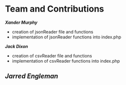# Team and Contributions

***Xander Murphy***
- creation of jsonReader file and functions
- implementation of jsonReader functions into index.php


***Jack Dixon***
- creation of csvReader file and functions
- implementation of csvReader functions into index.php


***Jarred Engleman***
- 

